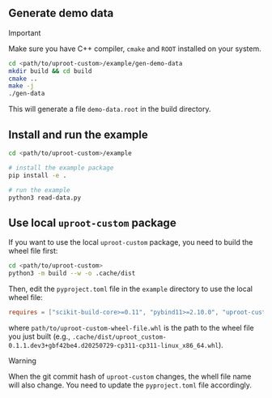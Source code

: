 ## Generate demo data

> [!IMPORTANT]
> Make sure you have C++ compiler, `cmake` and `ROOT` installed on your system.

```bash
cd <path/to/uproot-custom>/example/gen-demo-data
mkdir build && cd build
cmake ..
make -j
./gen-data
```

This will generate a file `demo-data.root` in the build directory.

## Install and run the example

```bash
cd <path/to/uproot-custom>/example

# install the example package
pip install -e .

# run the example
python3 read-data.py
```

## Use local `uproot-custom` package

If you want to use the local `uproot-custom` package, you need to build the wheel file first:

```bash
cd <path/to/uproot-custom>
python3 -m build --w -o .cache/dist
```

Then, edit the `pyproject.toml` file in the `example` directory to use the local wheel file:

```toml
requires = ["scikit-build-core>=0.11", "pybind11>=2.10.0", "uproot-custom @ file://path/to/uproot-custom-wheel-file.whl"]
```

where `path/to/uproot-custom-wheel-file.whl` is the path to the wheel file you just built (e.g., `.cache/dist/uproot_custom-0.1.1.dev3+gbf42be4.d20250729-cp311-cp311-linux_x86_64.whl`).

> [!WARNING]
> When the git commit hash of `uproot-custom` changes, the whell file name will also change. You need to update the `pyproject.toml` file accordingly.

